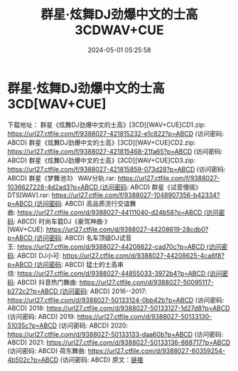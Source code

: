﻿---
title: 群星·炫舞DJ劲爆中文的士高3CDWAV+CUE
date: 2024-05-01 05:25:58
categories: 交谊舞曲、电音DJ舞曲
tags: 流行舞曲
---
# 群星·炫舞DJ劲爆中文的士高3CD[WAV+CUE]

下载地址：
群星《炫舞DJ劲爆中文的士高》[3CD][WAV+CUE]CD1.zip: https://url27.ctfile.com/f/9388027-421815232-e1c822?p=ABCD
(访问密码: ABCD)
群星《炫舞DJ劲爆中文的士高》[3CD][WAV+CUE]CD2.zip: https://url27.ctfile.com/f/9388027-421815468-21fa65?p=ABCD
(访问密码: ABCD)
群星《炫舞DJ劲爆中文的士高》[3CD][WAV+CUE]CD3.zip: https://url27.ctfile.com/f/9388027-421815859-073d28?p=ABCD
(访问密码: ABCD)
群星《梦舞池3》 WAV分轨.rar: https://url27.ctfile.com/f/9388027-1036627228-4d2ad3?p=ABCD (访问密码:
ABCD)
群星《试音慢摇》DTS[WAV].rar: https://url27.ctfile.com/f/9388027-1048907356-b42334?p=ABCD (访问密码:
ABCD)
高品质流行交谊舞曲: https://url27.ctfile.com/d/9388027-44111040-d24b58?p=ABCD (访问密码:
ABCD)
时尚车载DJ《豪驾神曲·》[WAV+CUE]: https://url27.ctfile.com/d/9388027-44208619-28cdb0?p=ABCD (访问密码:
ABCD)
名车顶级DJ试音王: https://url27.ctfile.com/d/9388027-44208622-cad70c?p=ABCD (访问密码:
ABCD)
DJ小可: https://url27.ctfile.com/d/9388027-44208625-4ca6f8?p=ABCD (访问密码:
ABCD)
猛士的士高串烧: https://url27.ctfile.com/d/9388027-44855033-3972b4?p=ABCD (访问密码:
ABCD)
抖音热门舞曲: https://url27.ctfile.com/d/9388027-50095117-b272c2?p=ABCD (访问密码:
ABCD)
2016--2017: https://url27.ctfile.com/d/9388027-50133124-0bb42b?p=ABCD
(访问密码: ABCD)
2018: https://url27.ctfile.com/d/9388027-50133127-1d27d8?p=ABCD
(访问密码: ABCD)
2019: https://url27.ctfile.com/d/9388027-50133130-51035c?p=ABCD
(访问密码: ABCD)
2020: https://url27.ctfile.com/d/9388027-50133133-daa60b?p=ABCD
(访问密码: ABCD)
2021: https://url27.ctfile.com/d/9388027-50133136-888717?p=ABCD
(访问密码: ABCD)
荷东舞曲: https://url27.ctfile.com/d/9388027-60359254-4b502c?p=ABCD
(访问密码: ABCD)
原文：[链接](https://blog.sina.com.cn/s/blog_1647c7e76010315f7.html)